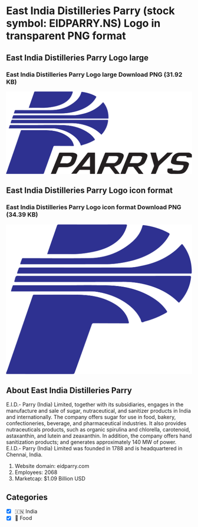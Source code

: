 # East India Distilleries Parry (stock symbol: EIDPARRY.NS) Logo in transparent PNG format

## East India Distilleries Parry Logo large

### East India Distilleries Parry Logo large Download PNG (31.92 KB)

![East India Distilleries Parry Logo large Download PNG (31.92 KB)](/img/orig/EIDPARRY.NS_BIG-db53eda0.png)

## East India Distilleries Parry Logo icon format

### East India Distilleries Parry Logo icon format Download PNG (34.39 KB)

![East India Distilleries Parry Logo icon format Download PNG (34.39 KB)](/img/orig/EIDPARRY.NS-6cc2e9b7.png)

## About East India Distilleries Parry

E.I.D.- Parry (India) Limited, together with its subsidiaries, engages in the manufacture and sale of sugar, nutraceutical, and sanitizer products in India and internationally. The company offers sugar for use in food, bakery, confectioneries, beverage, and pharmaceutical industries. It also provides nutraceuticals products, such as organic spirulina and chlorella, carotenoid, astaxanthin, and lutein and zeaxanthin. In addition, the company offers hand sanitization products; and generates approximately 140 MW of power. E.I.D.- Parry (India) Limited was founded in 1788 and is headquartered in Chennai, India.

1. Website domain: eidparry.com
2. Employees: 2068
3. Marketcap: $1.09 Billion USD


## Categories
- [x] 🇮🇳 India
- [x] 🍴 Food
